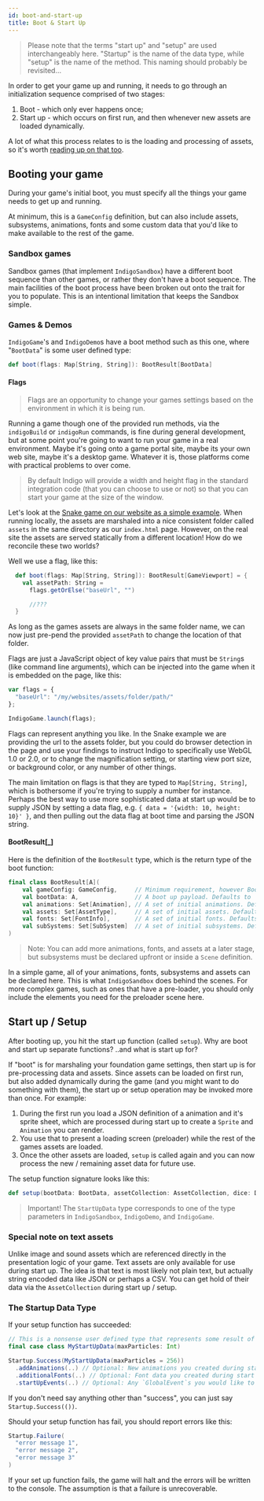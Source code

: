 ```yaml
---
id: boot-and-start-up
title: Boot & Start Up
---
```


> Please note that the terms "start up" and "setup" are used interchangeably here. "Startup" is the name of the data type, while "setup" is the name of the method. This naming should probably be revisited...

In order to get your game up and running, it needs to go through an initialization sequence comprised of two stages:

1. Boot - which only ever happens once;
2. Start up - which occurs on first run, and then whenever new assets are loaded dynamically.

A lot of what this process relates to is the loading and processing of assets, so it's worth [reading up on that too](topics/assets.md).

## Booting your game

During your game's initial boot, you must specify all the things your game needs to get up and running.

At minimum, this is a `GameConfig` definition, but can also include assets, subsystems, animations, fonts and some custom data that you'd like to make available to the rest of the game.

### Sandbox games

Sandbox games (that implement `IndigoSandbox`) have a different boot sequence than other games, or rather they don't have a boot sequence. The main facilities of the boot process have been broken out onto the trait for you to populate. This is an intentional limitation that keeps the Sandbox simple.

### Games & Demos

`IndigoGame`'s and `IndigoDemo`s have a boot method such as this one, where "`BootData`" is some user defined type:

```scala
def boot(flags: Map[String, String]): BootResult[BootData]
```

#### Flags

> Flags are an opportunity to change your games settings based on the environment in which it is being run.

Running a game though one of the provided run methods, via the `indigoBuild` or `indigoRun` commands, is fine during general development, but at some point you're going to want to run your game in a real environment. Maybe it's going onto a game portal site, maybe its your own web site, maybe it's a desktop game. Whatever it is, those platforms come with practical problems to over come.

> By default Indigo will provide a width and height flag in the standard integration code (that you can choose to use or not) so that you can start your game at the size of the window.

Let's look at the [Snake game on our website as a simple example](https://indigoengine.io/snake.html). When running locally, the assets are marshaled into a nice consistent folder called `assets` in the same directory as our `index.html` page. However, on the real site the assets are served statically from a different location! How do we reconcile these two worlds?

Well we use a flag, like this:

```scala
  def boot(flags: Map[String, String]): BootResult[GameViewport] = {
    val assetPath: String =
      flags.getOrElse("baseUrl", "")

      //???
  }
```

As long as the games assets are always in the same folder name, we can now just pre-pend the provided `assetPath` to change the location of that folder.

Flags are just a JavaScript object of key value pairs that must be `String`s (like command line arguments), which can be injected into the game when it is embedded on the page, like this:

```javascript
var flags = {
  "baseUrl": "/my/websites/assets/folder/path/"
};

IndigoGame.launch(flags);
```

Flags can represent anything you like. In the Snake example we are providing the url to the assets folder, but you could do browser detection in the page and use your findings to instruct Indigo to specifically use WebGL 1.0 or 2.0, or to change the magnification setting, or starting view port size, or background color, or any number of other things.

The main limitation on flags is that they are typed to `Map[String, String]`, which is bothersome if you're trying to supply a number for instance. Perhaps the best way to use more sophisticated data at start up would be to supply JSON by setting a data flag, e.g. `{ data = '{width: 10, height: 10}' }`, and then pulling out the data flag at boot time and parsing the JSON string.

#### BootResult[_]

Here is the definition of the `BootResult` type, which is the return type of the boot function:

```scala
final class BootResult[A](
    val gameConfig: GameConfig,     // Minimum requirement, however BootResult.default initialises with GameConfig.default
    val bootData: A,                // A boot up payload. Defaults to `Unit`
    val animations: Set[Animation], // A set of initial animations. Defaults to an empty `Set()`
    val assets: Set[AssetType],     // A set of initial assets. Defaults to an empty `Set()`
    val fonts: Set[FontInfo],       // A set of initial fonts. Defaults to an empty `Set()`
    val subSystems: Set[SubSystem]  // A set of initial subsystems. Defaults to an empty `Set()`
)
```

> Note: You can add more animations, fonts, and assets at a later stage, but subsystems must be declared upfront or inside a `Scene` definition.

In a simple game, all of your animations, fonts, subsystems and assets can be declared here. This is what `IndigoSandbox` does behind the scenes. For more complex games, such as ones that have a pre-loader, you should only include the elements you need for the preloader scene here.

## Start up / Setup

After booting up, you hit the start up function (called `setup`). Why are boot and start up separate functions? ..and what is start up for?

If "boot" is for marshaling your foundation game settings, then start up is for pre-processing data and assets. Since assets can be loaded on first run, but also added dynamically during the game (and you might want to do something with them), the start up or setup operation may be invoked more than once. For example:

1. During the first run you load a JSON definition of a animation and it's sprite sheet, which are processed during start up to create a `Sprite` and `Animation` you can render.
2. You use that to present a loading screen (preloader) while the rest of the games assets are loaded.
3. Once the other assets are loaded, `setup` is called again and you can now process the new / remaining asset data for future use.

The setup function signature looks like this:

```scala
def setup(bootData: BootData, assetCollection: AssetCollection, dice: Dice): Startup[StartUpData]
```

> Important! The `StartUpData` type corresponds to one of the type parameters in `IndigoSandbox`, `IndigoDemo`, and `IndigoGame`.

### Special note on text assets

Unlike image and sound assets which are referenced directly in the presentation logic of your game. Text assets are only available for use during start up. The idea is that text is most likely not plain text, but actually string encoded data like JSON or perhaps a CSV. You can get hold of their data via the `AssetCollection` during start up / setup.

### The Startup Data Type

If your setup function has succeeded:

```scala
// This is a nonsense user defined type that represents some result of the Startup process
final case class MyStartUpData(maxParticles: Int)

Startup.Success(MyStartUpData(maxParticles = 256))
  .addAnimations(..) // Optional: New animations you created during startup
  .additionalFonts(..) // Optional: Font data you created during start up
  .startUpEvents(..) // Optional: Any `GlobalEvent`s you would like to emit
```

If you don't need say anything other than "success", you can just say `Startup.Success(())`.

Should your setup function has fail, you should report errors like this:

```scala
Startup.Failure(
  "error message 1",
  "error message 2",
  "error message 3"
)
```

If your set up function fails, the game will halt and the errors will be written to the console. The assumption is that a failure is unrecoverable.
